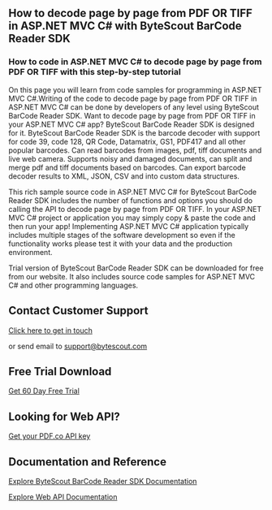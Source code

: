 ## How to decode page by page from PDF OR TIFF in ASP.NET MVC C# with ByteScout BarCode Reader SDK

### How to code in ASP.NET MVC C# to decode page by page from PDF OR TIFF with this step-by-step tutorial

On this page you will learn from code samples for programming in ASP.NET MVC C#.Writing of the code to decode page by page from PDF OR TIFF in ASP.NET MVC C# can be done by developers of any level using ByteScout BarCode Reader SDK. Want to decode page by page from PDF OR TIFF in your ASP.NET MVC C# app? ByteScout BarCode Reader SDK is designed for it. ByteScout BarCode Reader SDK is the barcode decoder with support for code 39, code 128, QR Code, Datamatrix, GS1, PDF417 and all other popular barcodes. Can read barcodes from images, pdf, tiff documents and live web camera. Supports noisy and damaged documents, can split and merge pdf and tiff documents based on barcodes. Can export barcode decoder results to XML, JSON, CSV and into custom data structures.

This rich sample source code in ASP.NET MVC C# for ByteScout BarCode Reader SDK includes the number of functions and options you should do calling the API to decode page by page from PDF OR TIFF. In your ASP.NET MVC C# project or application you may simply copy & paste the code and then run your app! Implementing ASP.NET MVC C# application typically includes multiple stages of the software development so even if the functionality works please test it with your data and the production environment.

Trial version of ByteScout BarCode Reader SDK can be downloaded for free from our website. It also includes source code samples for ASP.NET MVC C# and other programming languages.

## Contact Customer Support

[Click here to get in touch](https://bytescout.zendesk.com/hc/en-us/requests/new?subject=ByteScout%20BarCode%20Reader%20SDK%20Question)

or send email to [support@bytescout.com](mailto:support@bytescout.com?subject=ByteScout%20BarCode%20Reader%20SDK%20Question) 

## Free Trial Download

[Get 60 Day Free Trial](https://bytescout.com/download/web-installer?utm_source=github-readme)

## Looking for Web API? 

[Get your PDF.co API key](https://pdf.co/documentation/api?utm_source=github-readme)

## Documentation and Reference

[Explore ByteScout BarCode Reader SDK Documentation](https://bytescout.com/documentation/index.html?utm_source=github-readme)

[Explore Web API Documentation](https://pdf.co/documentation/api?utm_source=github-readme)